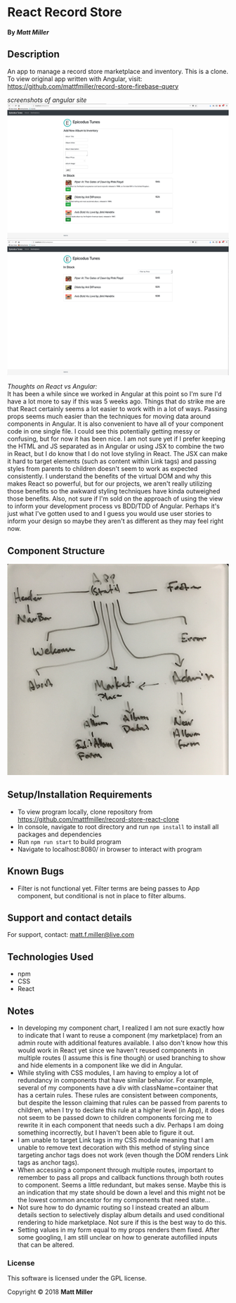 
# React Record Store

#### By _**Matt Miller**_

## Description

An app to manage a record store marketplace and inventory. This is a clone. To view original app written with Angular, visit: https://github.com/mattfmiller/record-store-firebase-query

_screenshots of angular site_
<br>
<img src="./src/assets/images/angular1.png">
<img src="./src/assets/images/angular2.png">

_Thoughts on React vs Angular:_
<br>
It has been a while since we worked in Angular at this point so I'm sure I'd have a lot more to say if this was 5 weeks ago. Things that do strike me are that React certainly seems a lot easier to work with in a lot of ways. Passing props seems much easier than the techniques for moving data around components in Angular. It is also convenient to have all of your component code in one single file. I could see this potentially getting messy or confusing, but for now it has been nice. I am not sure yet if I prefer keeping the HTML and JS separated as in Angular or using JSX to combine the two in React, but I do know that I do not love styling in React. The JSX can make it hard to target elements (such as content within Link tags) and passing styles from parents to children doesn't seem to work as expected consistently. I understand the benefits of the virtual DOM and why this makes React so powerful, but for our projects, we aren't really utilizing those benefits so the awkward styling techniques have kinda outweighed those benefits. Also, not sure if I'm sold on the approach of using the view to inform your development process vs BDD/TDD of Angular. Perhaps it's just what I've gotten used to and I guess you would use user stories to inform your design so maybe they aren't as different as they may feel right now.

## Component Structure
<img src="./src/assets/images/component-chart.jpg">

## Setup/Installation Requirements
* To view program locally, clone repository from https://github.com/mattfmiller/record-store-react-clone
* In console, navigate to root directory and run `npm install` to install all packages and dependencies
* Run `npm run start` to build program
* Navigate to localhost:8080/ in browser to interact with program

## Known Bugs

* Filter is not functional yet. Filter terms are being passes to App component, but conditional is not in place to filter albums.

## Support and contact details

For support, contact: matt.f.miller@live.com

## Technologies Used

* npm
* CSS
* React

## Notes
* In developing my component chart, I realized I am not sure exactly how to indicate that I want to reuse a component (my marketplace) from an admin route with additional features available. I also don't know how this would work in React yet since we haven't reused components in multiple routes (I assume this is fine though) or used branching to show and hide elements in a component like we did in Angular.
* While styling with CSS modules, I am having to employ a lot of redundancy in components that have similar behavior. For example, several of my components have a div with className=container that has a certain rules. These rules are consistent between components, but despite the lesson claiming that rules can be passed from parents to children, when I try to declare this rule at a higher level (in App), it does not seem to be passed down to children components forcing me to rewrite it in each component that needs such a div. Perhaps I am doing something incorrectly, but I haven't been able to figure it out.
* I am unable to target Link tags in my CSS module meaning that I am unable to remove text decoration with this method of styling since targeting anchor tags does not work (even though the DOM renders Link tags as anchor tags).
* When accessing a component through multiple routes, important to remember to pass all props and callback functions through both routes to component. Seems a little redundant, but makes sense. Maybe this is an indication that my state should be down a level and this might not be the lowest common ancestor for my components that need state...
* Not sure how to do dynamic routing so I instead created an album details section to selectively display album details and used conditional rendering to hide marketplace. Not sure if this is the best way to do this.
* Setting values in my form equal to my props renders them fixed. After some googling, I am still unclear on how to generate autofilled inputs that can be altered.

### License

This software is licensed under the GPL license.

Copyright © 2018 **Matt Miller**
